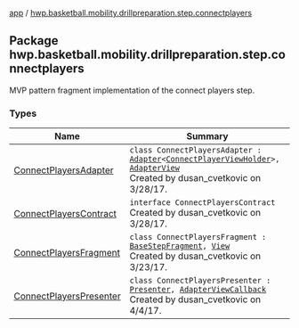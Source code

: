 [app](../index.md) / [hwp.basketball.mobility.drillpreparation.step.connectplayers](.)

## Package hwp.basketball.mobility.drillpreparation.step.connectplayers

MVP pattern fragment implementation of the connect players step.

### Types

| Name | Summary |
|---|---|
| [ConnectPlayersAdapter](-connect-players-adapter/index.md) | `class ConnectPlayersAdapter : `[`Adapter`](https://developer.android.com/reference/android/support/v7/widget/RecyclerView/Adapter.html)`<`[`ConnectPlayerViewHolder`](-connect-players-adapter/-connect-player-view-holder/index.md)`>, `[`AdapterView`](-connect-players-contract/-adapter-view/index.md)<br>Created by dusan_cvetkovic on 3/28/17. |
| [ConnectPlayersContract](-connect-players-contract/index.md) | `interface ConnectPlayersContract`<br>Created by dusan_cvetkovic on 3/28/17. |
| [ConnectPlayersFragment](-connect-players-fragment/index.md) | `class ConnectPlayersFragment : `[`BaseStepFragment`](../hwp.basketball.mobility.drillpreparation.step/-base-step-fragment/index.md)`, `[`View`](-connect-players-contract/-view/index.md)<br>Created by dusan_cvetkovic on 3/23/17. |
| [ConnectPlayersPresenter](-connect-players-presenter/index.md) | `class ConnectPlayersPresenter : `[`Presenter`](-connect-players-contract/-presenter/index.md)`, `[`AdapterViewCallback`](-connect-players-contract/-adapter-view-callback/index.md)<br>Created by dusan_cvetkovic on 4/4/17. |
